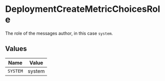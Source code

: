 # DeploymentCreateMetricChoicesRole

The role of the messages author, in this case `system`.


## Values

| Name     | Value    |
| -------- | -------- |
| `SYSTEM` | system   |